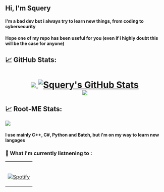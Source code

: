 ## Hi, I'm Squery
#### I'm a bad dev but i always try to learn new things, from coding to cybersecurity
#### Hope one of my repo has been useful for you (even if i highly doubt this will be the case for anyone)

## &#x1f4c8; GitHub Stats:

<h1 align="center">
<a href="https://github.com/Squerys">
  <img align="center" src="https://github-readme-stats.vercel.app/api/top-langs/?username=Squerys&hide=java,html&&theme=dark"></img>
</a>
<a href="https://github.com/Squerys">
  <img align="center" src="https://github-readme-stats.vercel.app/api?username=Squerys&show_icons=true&line_height=27&count_private=true&theme=dark" alt="Squery's GitHub Stats"></img>
</a>
<br>
<a href="https://github.com/Squerys">
  <img align="center" src="https://github-readme-streak-stats.herokuapp.com?user=Squerys&theme=dark" />
</a>
<br>
</h1>

## &#x1f4c8; Root-ME Stats:
<a href="https://www.root-me.org/Squery?lang=fr#61c679f04db1ca2c47379a5b612634c7">
  <img src="https://root-me-diff.vercel.app/rm-gh?nickname=Squery"/>
</a>

#### I use mainly C++, C#, Python and Batch, but i'm on my way to learn new langages


### :musical_note: What i'm currently listnening to : 

<table align="center" width="100%"> 
  <tr>
  <td width="100%">
    
&nbsp; <br> [![Spotify](https://squerys.vercel.app/api/spotify?background_color=00050c&border_color=00dc22)](https://open.spotify.com/user/b1to01nn9dp4mzoyq0f0drsfs)
    
  </td>

